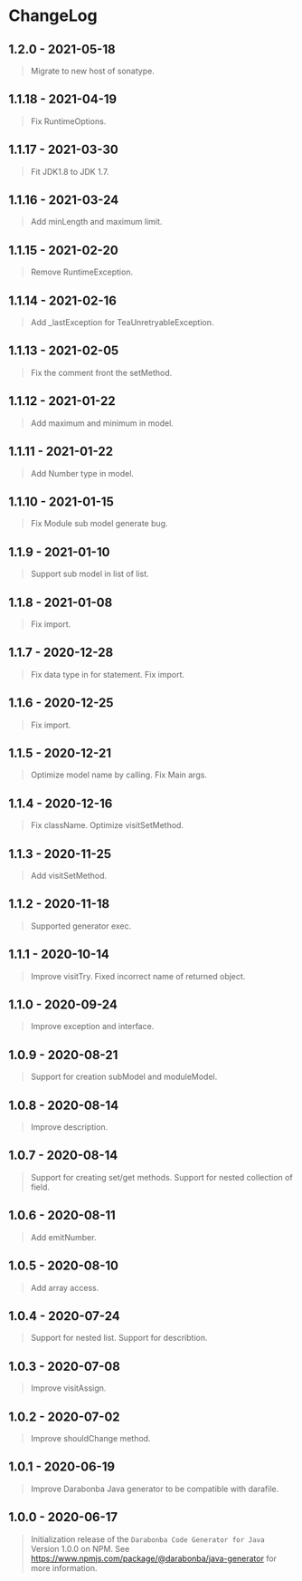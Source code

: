 # ChangeLog

## 1.2.0 - 2021-05-18

> Migrate to new host of sonatype.

## 1.1.18 - 2021-04-19

> Fix RuntimeOptions.

## 1.1.17 - 2021-03-30

> Fit JDK1.8 to JDK 1.7.

## 1.1.16 - 2021-03-24

> Add minLength and maximum limit.

## 1.1.15 - 2021-02-20

> Remove RuntimeException.

## 1.1.14 - 2021-02-16

> Add _lastException for TeaUnretryableException.

## 1.1.13 - 2021-02-05

> Fix the comment front the setMethod.

## 1.1.12 - 2021-01-22

> Add maximum and minimum in model.

## 1.1.11 - 2021-01-22

> Add Number type in model.

## 1.1.10 - 2021-01-15

> Fix Module sub model generate bug.

## 1.1.9 - 2021-01-10

> Support sub model in list of list.

## 1.1.8 - 2021-01-08

> Fix import.

## 1.1.7 - 2020-12-28

> Fix data type in for statement.
> Fix import.

## 1.1.6 - 2020-12-25

> Fix import.

## 1.1.5 - 2020-12-21

> Optimize model name by calling.
> Fix Main args.

## 1.1.4 - 2020-12-16

> Fix className.
> Optimize visitSetMethod.

## 1.1.3 - 2020-11-25

> Add visitSetMethod.

## 1.1.2 - 2020-11-18

> Supported generator exec.

## 1.1.1 - 2020-10-14

> Improve visitTry.
> Fixed incorrect name of returned object.

## 1.1.0 - 2020-09-24

> Improve exception and interface.

## 1.0.9 - 2020-08-21

> Support for creation subModel and moduleModel.

## 1.0.8 - 2020-08-14

> Improve description.

## 1.0.7 - 2020-08-14

> Support for creating set/get methods.
> Support for nested collection of field.

## 1.0.6 - 2020-08-11

> Add emitNumber.

## 1.0.5 - 2020-08-10

> Add array access.

## 1.0.4 - 2020-07-24

> Support for nested list.
> Support for describtion.

## 1.0.3 - 2020-07-08

> Improve visitAssign.

## 1.0.2 - 2020-07-02

> Improve shouldChange method.

## 1.0.1 - 2020-06-19

> Improve Darabonba Java generator to be compatible with darafile.

## 1.0.0 - 2020-06-17

> Initialization release of the `Darabonba Code Generator for Java` Version 1.0.0 on NPM.
> See <https://www.npmjs.com/package/@darabonba/java-generator> for more information.